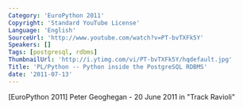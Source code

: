 ```yaml
---
Category: 'EuroPython 2011'
Copyright: 'Standard YouTube License'
Language: 'English'
SourceUrl: 'http://www.youtube.com/watch?v=PT-bvTXFk5Y'
Speakers: []
Tags: [postgresql, rdbms]
ThumbnailUrl: 'http://i.ytimg.com/vi/PT-bvTXFk5Y/hqdefault.jpg'
Title: 'PL/Python -- Python inside the PostgreSQL RDBMS'
date: '2011-07-13'
---
```

[EuroPython 2011] Peter Geoghegan - 20 June 2011 in "Track Ravioli"
